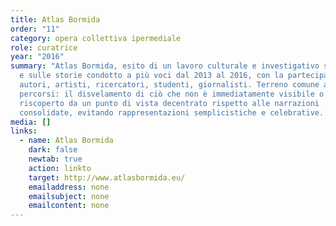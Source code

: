 ```yaml
---
title: Atlas Bormida
order: "11"
category: opera collettiva ipermediale
role: curatrice
year: "2016"
summary: "Atlas Bormida, esito di un lavoro culturale e investigativo sui luoghi
  e sulle storie condotto a più voci dal 2013 al 2016, con la partecipazione di
  autori, artisti, ricercatori, studenti, giornalisti. Terreno comune ai diversi
  percorsi: il disvelamento di ciò che non è immediatamente visibile o
  riscoperto da un punto di vista decentrato rispetto alle narrazioni
  consolidate, evitando rappresentazioni semplicistiche e celebrative. "
media: []
links:
  - name: Atlas Bormida
    dark: false
    newtab: true
    action: linkto
    target: http://www.atlasbormida.eu/
    emailaddress: none
    emailsubject: none
    emailcontent: none
---
```

